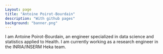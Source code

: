 ```yaml
---
Layout: page
title: "Antoine Poirot-Bourdain"
description: "With github pages"
background: "banner.png"
---
```


I am Antoine Poirot-Bourdain, an engineer specialized in data science and statistics applied to Health. I am currently working as a research engineer in the INRIA/INSERM Heka team. 
